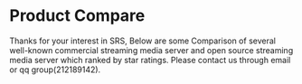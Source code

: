 # Product Compare
Thanks for your interest in SRS, Below are some Comparison of several well-known commercial streaming media server and open source streaming media server which ranked by star ratings. Please contact us through email or qq group(212189142).